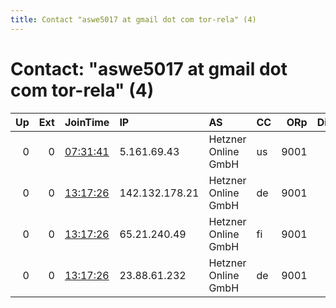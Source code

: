 ```yaml
---
title: Contact "aswe5017 at gmail dot com tor-rela" (4)
---
```


# Contact: "aswe5017 at gmail dot com tor-rela" (4)

|   Up |   Ext | JoinTime                                                                                              | IP             | AS                  | CC   |   ORp |   Dirp | OS    | Version   | Nickname   |   eFamMembers |
|-----:|------:|:------------------------------------------------------------------------------------------------------|:---------------|:--------------------|:-----|------:|-------:|:------|:----------|:-----------|--------------:|
|    0 |     0 | [07:31:41](https://nusenu.github.io/OrNetStats/w/relay/CA0F9189944C78996A44B05EA0616E93A38C1D04.html) | 5.161.69.43    | Hetzner Online GmbH | us   |  9001 |      0 | Linux | 0.4.6.9   | SandroASH  |             1 |
|    0 |     0 | [13:17:26](https://nusenu.github.io/OrNetStats/w/relay/25F9B96DEA4B85576328256C7B089AF64F5A9B03.html) | 142.132.178.21 | Hetzner Online GmbH | de   |  9001 |      0 | Linux | 0.4.6.9   | SandroFSN  |             5 |
|    0 |     0 | [13:17:26](https://nusenu.github.io/OrNetStats/w/relay/68B7815E368A0A5A9CA9D37CDE7FEECD36AE3ADD.html) | 65.21.240.49   | Hetzner Online GmbH | fi   |  9001 |      0 | Linux | 0.4.6.9   | SandroHEL  |             5 |
|    0 |     0 | [13:17:26](https://nusenu.github.io/OrNetStats/w/relay/D35D9A6465D73A1D2BB96AD877856055471BAF30.html) | 23.88.61.232   | Hetzner Online GmbH | de   |  9001 |      0 | Linux | 0.4.6.9   | SandroNBG  |             5 |
